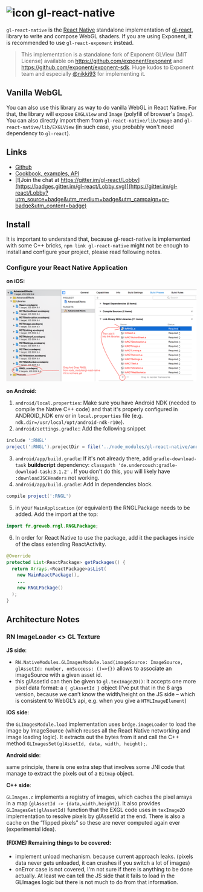 
<img width="32" alt="icon" src="https://cloud.githubusercontent.com/assets/211411/9813786/eacfcc24-5888-11e5-8f9b-5a907a2cbb21.png"> gl-react-native
========

`gl-react-native` is the [React Native](https://facebook.github.io/react-native/) standalone implementation of [gl-react](https://github.com/gre/gl-react), library to write and compose WebGL shaders. If you are using Exponent, it is recommended to use `gl-react-exponent` instead.

> This implementation is a standalone fork of Exponent GLView (MIT License) available on
https://github.com/exponent/exponent and https://github.com/exponent/exponent-sdk.
Huge kudos to Exponent team and especially [@nikki93](https://github.com/nikki93) for implementing it.

## Vanilla WebGL

You can also use this library as way to do vanilla WebGL in React Native. For that, the library will expose `EXGLView` and `Image` (polyfill of browser's `Image`). You can also directly import them from `gl-react-native/lib/Image` and `gl-react-native/lib/EXGLView` (in such case, you probably won't need dependency to `gl-react`).

## Links

- [Github](https://github.com/gre/gl-react)
- [Cookbook, examples, API](https://gl-react-cookbook.surge.sh)
- [![Join the chat at https://gitter.im/gl-react/Lobby](https://badges.gitter.im/gl-react/Lobby.svg)](https://gitter.im/gl-react/Lobby?utm_source=badge&utm_medium=badge&utm_campaign=pr-badge&utm_content=badge)

## Install

It is important to understand that, because gl-react-native is implemented with some C++ bricks, `npm link gl-react-native` might not be enough to install and configure your project, please read following notes.

### Configure your React Native Application

**on iOS:**

![](install-steps.png)

**on Android:**

1. `android/local.properties`: Make sure you have Android NDK (needed to compile the Native C++ code) and that it's properly configured in ANDROID_NDK env or in `local.properties` file (e.g. `ndk.dir=/usr/local/opt/android-ndk-r10e`).
2. `android/settings.gradle`:: Add the following snippet
```gradle
include ':RNGL'
project(':RNGL').projectDir = file('../node_modules/gl-react-native/android')
```
3. `android/app/build.gradle`: If it's not already there, add `gradle-download-task` **buildscript** dependency: `classpath 'de.undercouch:gradle-download-task:3.1.2'` . If you don't do this, you will likely have `:downloadJSCHeaders` not working.
4. `android/app/build.gradle`: Add in dependencies block.
```gradle
compile project(':RNGL')
```
5. in your `MainApplication` (or equivalent) the RNGLPackage needs to be added. Add the import at the top:
```java
import fr.greweb.rngl.RNGLPackage;
```
6. In order for React Native to use the package, add it the packages inside of the class extending ReactActivity.
```java
@Override
protected List<ReactPackage> getPackages() {
  return Arrays.<ReactPackage>asList(
	new MainReactPackage(),
	...
	new RNGLPackage()
  );
}
```

## Architecture Notes



### RN ImageLoader <> GL Texture

**JS side**:

- `RN.NativeModules.GLImagesModule.load(imageSource: ImageSource, glAssetId: number, onSuccess: ()=>{})` allows to associate an imageSource with a given asset id.
- this glAssetId can then be given to `gl.texImage2D()`: it accepts one more pixel data format: a `{ glAssetId }` object (I’ve put that in the 6 args version, because we can’t know the width/height on the JS side – which is consistent to WebGL’s api, e.g. when you give a `HTMLImageElement`)

**iOS side**:

the `GLImagesModule.load` implementation uses `brdge.imageLoader` to load the image by ImageSource (which reuses all the React Native networking and image loading logic). It extracts out the bytes from it and call the C++ method `GLImagesSet(glAssetId, data, width, height);`.

**Android side**:

same principle, there is one extra step that involves some JNI code that manage to extract the pixels out of a `Bitmap` object.

**C++ side**:

`GLImages.c` implements a registry of images, which caches the pixel arrays in a map (`glAssetId -> {data,width,height}`). It also provides  `GLImagesGet(glAssetId)` function that the EXGL code uses in `texImage2D` implementation to resolve pixels by glAssetId at the end. There is also a cache on the “flipped pixels” so these are never computed again ever (experimental idea).

#### (FIXME) Remaining things to be covered:

- implement unload mechanism. because current approach leaks. (pixels data never gets unloaded, it can crashes if you switch a lot of images)
- onError case is not covered, I'm not sure if there is anything to be done actually. At least we can tell the JS side that it fails to load in the GLImages logic but there is not much to do from that information.
